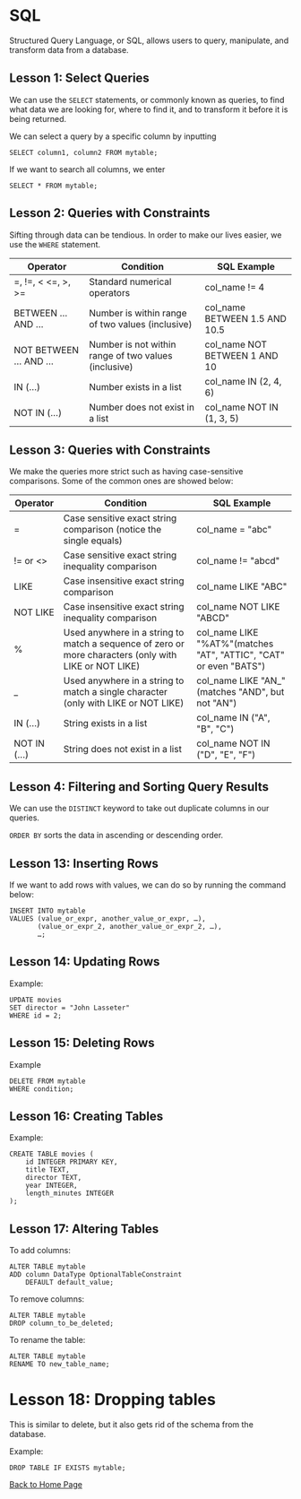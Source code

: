 # SQL 

Structured Query Language, or SQL, allows users to query, manipulate, and transform data from a database. 

## Lesson 1: Select Queries 

We can use the `SELECT` statements, or commonly known as queries, to find what data we are looking for, where to find it, and to transform it before it is being returned. 

We can select a query by a specific column by inputting 
```
SELECT column1, column2 FROM mytable;
```
If we want to search all columns, we enter 
```
SELECT * FROM mytable;
``` 

## Lesson 2: Queries with Constraints

Sifting through data can be tendious. In order to make our lives easier, we use the `WHERE` statement. 

|  Operator | Condition | SQL Example | 
|---|---|---|
|  =, !=, < <=, >, >= | Standard numerical operators  | col_name != 4  |  
| BETWEEN … AND …  | Number is within range of two values (inclusive)  |   col_name BETWEEN 1.5 AND 10.5 |   
| NOT BETWEEN … AND …  | Number is not within range of two values (inclusive)  |  col_name NOT BETWEEN 1 AND 10 |   
| IN (…)|Number exists in a list | col_name IN (2, 4, 6)|
| NOT IN (…) | Number does not exist in a list | col_name NOT IN (1, 3, 5) |

## Lesson 3: Queries with Constraints 

We make the queries more strict such as having case-sensitive comparisons. Some of the common ones are showed below: 

|  Operator | Condition | SQL Example |
|---|---|---|
| =	| Case sensitive exact string comparison (notice the single equals) | 	col_name = "abc" |
| != or <> |	Case sensitive exact string inequality comparison	|col_name != "abcd" |
| LIKE | Case insensitive exact string comparison	| col_name LIKE "ABC" | 
| NOT LIKE |	Case insensitive exact string inequality comparison	|col_name NOT LIKE "ABCD" | 
|% |	Used anywhere in a string to match a sequence of zero or more characters (only with LIKE or NOT LIKE)	| col_name LIKE "%AT%"(matches "AT", "ATTIC", "CAT" or even "BATS") |
| _	 |Used anywhere in a string to match a single character (only with LIKE or NOT LIKE) |	col_name LIKE "AN_"(matches "AND", but not "AN") |
| IN (…) | String exists in a list	|col_name IN ("A", "B", "C") | 
| NOT IN (…) | 	String does not exist in a list | 	col_name NOT IN ("D", "E", "F") |

## Lesson 4: Filtering and Sorting Query Results

We can use the `DISTINCT` keyword to take out duplicate columns in our queries. 

`ORDER BY` sorts the data in ascending or descending order. 

## Lesson 13: Inserting Rows 

If we want to add rows with values, we can do so by running the command below: 

```
INSERT INTO mytable
VALUES (value_or_expr, another_value_or_expr, …),
       (value_or_expr_2, another_value_or_expr_2, …),
       …;
```

## Lesson 14: Updating Rows

Example: 

```
UPDATE movies
SET director = "John Lasseter"
WHERE id = 2;
```
## Lesson 15: Deleting Rows

Example 
```
DELETE FROM mytable
WHERE condition;
```

## Lesson 16: Creating Tables 

Example: 

```
CREATE TABLE movies (
    id INTEGER PRIMARY KEY,
    title TEXT,
    director TEXT,
    year INTEGER, 
    length_minutes INTEGER
);
```

## Lesson 17: Altering Tables 

To add columns:

```
ALTER TABLE mytable
ADD column DataType OptionalTableConstraint 
    DEFAULT default_value;
```

To remove columns:

```
ALTER TABLE mytable
DROP column_to_be_deleted;
```

To rename the table:
```
ALTER TABLE mytable
RENAME TO new_table_name;
```

# Lesson 18: Dropping tables

This is similar to delete, but it also gets rid of the schema from the database. 

Example:

```
DROP TABLE IF EXISTS mytable;
```

[Back to Home Page](https://kmangub.github.io/reading-notes-master/)
